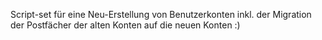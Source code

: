 Script-set für eine Neu-Erstellung von Benutzerkonten inkl. der Migration der Postfächer der alten Konten auf die neuen Konten :)
